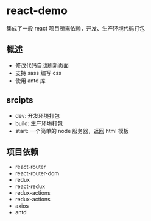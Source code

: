 # react-demo

集成了一般 react 项目所需依赖，开发、生产环境代码打包

## 概述
- 修改代码自动刷新页面
- 支持 sass 编写 css
- 使用 antd 库

## srcipts
- dev: 开发环境打包
- build: 生产环境打包
- start: 一个简单的 node 服务器，返回 html 模板

## 项目依赖
- react-router
- react-router-dom
- redux
- react-redux
- redux-actions
- redux-actions
- axios
- antd
